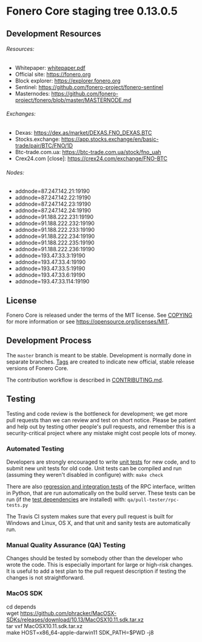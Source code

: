 Fonero Core staging tree 0.13.0.5
===============================

## Development Resources

###### Resources:

- Whitepaper: [whitepaper.pdf](https://github.com/fonero-project/fonero/blob/master/fonero-docs/whitepaper.pdf)
- Official site: https://fonero.org
- Block explorer: https://explorer.fonero.org
- Sentinel: https://github.com/fonero-project/fonero-sentinel
- Masternodes: https://github.com/fonero-project/fonero/blob/master/MASTERNODE.md

###### Exchanges:  
- Dexas: https://dex.as/market/DEXAS.FNO_DEXAS.BTC
- Stocks.exchange: https://app.stocks.exchange/en/basic-trade/pair/BTC/FNO/1D
- Btc-trade.com.ua: https://btc-trade.com.ua/stock/fno_uah
- Crex24.com [close]: https://crex24.com/exchange/FNO-BTC

###### Nodes:  
- addnode=87.247.142.21:19190
- addnode=87.247.142.22:19190
- addnode=87.247.142.23:19190
- addnode=87.247.142.24:19190
- addnode=91.188.222.231:19190
- addnode=91.188.222.232:19190
- addnode=91.188.222.233:19190
- addnode=91.188.222.234:19190
- addnode=91.188.222.235:19190
- addnode=91.188.222.236:19190
- addnode=193.47.33.3:19190
- addnode=193.47.33.4:19190
- addnode=193.47.33.5:19190
- addnode=193.47.33.6:19190
- addnode=193.47.33.114:19190

License
-------

Fonero Core is released under the terms of the MIT license. See [COPYING](COPYING) for more
information or see https://opensource.org/licenses/MIT.

Development Process
-------------------

The `master` branch is meant to be stable. Development is normally done in separate branches.
[Tags](https://github.com/fonero-project/fonero/tags) are created to indicate new official,
stable release versions of Fonero Core.

The contribution workflow is described in [CONTRIBUTING.md](CONTRIBUTING.md).

Testing
-------

Testing and code review is the bottleneck for development; we get more pull
requests than we can review and test on short notice. Please be patient and help out by testing
other people's pull requests, and remember this is a security-critical project where any mistake might cost people
lots of money.

### Automated Testing

Developers are strongly encouraged to write [unit tests](/doc/unit-tests.md) for new code, and to
submit new unit tests for old code. Unit tests can be compiled and run
(assuming they weren't disabled in configure) with: `make check`

There are also [regression and integration tests](/qa) of the RPC interface, written
in Python, that are run automatically on the build server.
These tests can be run (if the [test dependencies](/qa) are installed) with: `qa/pull-tester/rpc-tests.py`

The Travis CI system makes sure that every pull request is built for Windows
and Linux, OS X, and that unit and sanity tests are automatically run.

### Manual Quality Assurance (QA) Testing

Changes should be tested by somebody other than the developer who wrote the
code. This is especially important for large or high-risk changes. It is useful
to add a test plan to the pull request description if testing the changes is
not straightforward.

### MacOS SDK

cd depends  
wget https://github.com/phracker/MacOSX-SDKs/releases/download/10.13/MacOSX10.11.sdk.tar.xz  
tar vxf MacOSX10.11.sdk.tar.xz  
make HOST=x86_64-apple-darwin11 SDK_PATH=$PWD -j8  
